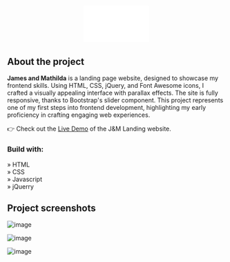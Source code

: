 <div align='center'><img style="width:30%" src='assets/james-and-mathilda.png'/></div>

<h2>About the project</h2>

<p><b>James and Mathilda</b> is a landing page website, designed to showcase my frontend skills. Using HTML, CSS, jQuery, and Font Awesome icons, I crafted a visually appealing interface with parallax effects. The site is fully responsive, thanks to Bootstrap's slider component. This project represents one of my first steps into frontend development, highlighting my early proficiency in crafting engaging web experiences.</p>

👉 Check out the <a href='https://jamesandmathilda.netlify.app'>Live Demo</a> of the J&M Landing website.      
              

<h3>Build with:</h3>

» HTML <br>
» CSS <br>
» Javascript <br>
» jQuerry

<h2>Project screenshots</h2>

![image](https://github.com/matijars/Internship-Test---James-Matilda/assets/49566971/811872fa-9fb4-45ca-b959-e021874d684d)

![image](https://github.com/matijars/Internship-Test---James-Matilda/assets/49566971/b1862295-132b-4063-812a-487fc3c686a8)

![image](https://github.com/matijars/Internship-Test---James-Matilda/assets/49566971/1ef6ab00-c030-4849-80a6-c37f3fbfacfc)









 

